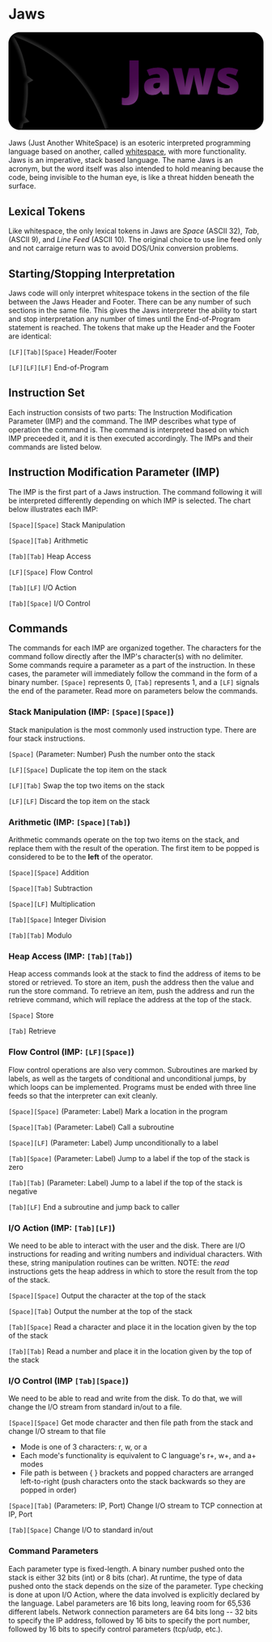 # Jaws

![Jaws Logo](../resources/jawsLogo.png)

Jaws (Just Another WhiteSpace) is an esoteric interpreted programming language based on another, called [whitespace][1], with more functionality. Jaws is an imperative, stack based language. The name Jaws is an acronym, but the word itself was also intended to hold meaning because the code, being invisible to the human eye, is like a threat hidden beneath the surface.

[1]: https://en.wikipedia.org/wiki/Whitespace_(programming_language) "wikipedia"

## Lexical Tokens

Like whitespace, the only lexical tokens in Jaws are *Space* (ASCII 32), *Tab*, (ASCII 9), and *Line Feed* (ASCII 10). The original choice to use line feed only and not carraige return was to avoid DOS/Unix conversion problems.

## Starting/Stopping Interpretation

Jaws code will only interpret whitespace tokens in the section of the file between the Jaws Header and Footer. There can be any number of such sections in the same file. This gives the Jaws interpreter the ability to start and stop interpretation any number of times until the End-of-Program statement is reached. The tokens that make up the Header and the Footer are identical:

`[LF][Tab][Space]` Header/Footer

`[LF][LF][LF]` End-of-Program

## Instruction Set

Each instruction consists of two parts: The Instruction Modification Parameter (IMP) and the command. The IMP describes what type of operation the command is. The command is interpreted based on which IMP preceeded it, and it is then executed accordingly. The IMPs and their commands are listed below.

## Instruction Modification Parameter (IMP)

The IMP is the first part of a Jaws instruction. The command following it will be interpreted differently depending on which IMP is selected. The chart below illustrates each IMP:

`[Space][Space]` Stack Manipulation

`[Space][Tab]` Arithmetic

`[Tab][Tab]` Heap Access

`[LF][Space]` Flow Control

`[Tab][LF]` I/O Action

`[Tab][Space]` I/O Control

## Commands

The commands for each IMP are organized together. The characters for the command follow directly after the IMP's character(s) with no delimiter. Some commands require a parameter as a part of the instruction. In these cases, the parameter will immediately follow the command in the form of a binary number. `[Space]` represents 0, `[Tab]` represents 1, and a `[LF]` signals the end of the parameter. Read more on parameters below the commands.

### Stack Manipulation (IMP: `[Space][Space]`)

Stack manipulation is the most commonly used instruction type. There are four stack instructions.

`[Space]` (Parameter: Number) Push the number onto the stack

`[LF][Space]` Duplicate the top item on the stack

`[LF][Tab]` Swap the top two items on the stack

`[LF][LF]` Discard the top item on the stack

### Arithmetic (IMP: `[Space][Tab]`)

Arithmetic commands operate on the top two items on the stack, and replace them with the result of the operation. The first item to be popped is considered to be to the **left** of the operator.

`[Space][Space]` Addition

`[Space][Tab]` Subtraction

`[Space][LF]` Multiplication

`[Tab][Space]` Integer Division

`[Tab][Tab]` Modulo

### Heap Access (IMP: `[Tab][Tab]`)

Heap access commands look at the stack to find the address of items to be stored or retrieved. To store an item, push the address then the value and run the store command. To retrieve an item, push the address and run the retrieve command, which will replace the address at the top of the stack.

`[Space]` Store

`[Tab]` Retrieve

### Flow Control (IMP: `[LF][Space]`)

Flow control operations are also very common. Subroutines are marked by labels, as well as the targets of conditional and unconditional jumps, by which loops can be implemented. Programs must be ended with three line feeds so that the interpreter can exit cleanly.

`[Space][Space]` (Parameter: Label) Mark a location in the program

`[Space][Tab]` (Parameter: Label) Call a subroutine

`[Space][LF]` (Parameter: Label) Jump unconditionally to a label

`[Tab][Space]` (Parameter: Label) Jump to a label if the top of the stack is zero

`[Tab][Tab]` (Parameter: Label) Jump to a label if the top of the stack is negative

`[Tab][LF]` End a subroutine and jump back to caller

### I/O Action (IMP: `[Tab][LF]`)

We need to be able to interact with the user and the disk. There are I/O instructions for reading and writing numbers and individual characters. With these, string manipulation routines can be written. NOTE: the *read* instructions gets the heap address in which to store the result from the top of the stack.

`[Space][Space]` Output the character at the top of the stack

`[Space][Tab]` Output the number at the top of the stack

`[Tab][Space]` Read a character and place it in the location given by the top of the stack

`[Tab][Tab]` Read a number and place it in the location given by the top of the stack

### I/O Control (IMP `[Tab][Space]`)

We need to be able to read and write from the disk. To do that, we will change the I/O stream from standard in/out to a file.

`[Space][Space]` Get mode character and then file path from the stack and change I/O stream to that file

- Mode is one of 3 characters: r, w, or a
- Each mode's functionality is equivalent to C language's r+, w+, and a+ modes
- File path is between { } brackets and popped characters are arranged left-to-right (push characters onto the stack backwards so they are popped in order)

`[Space][Tab]` (Parameters: IP, Port) Change I/O stream to TCP connection at IP, Port

`[Tab][Space]` Change I/O to standard in/out

### Command Parameters

Each parameter type is fixed-length. A binary number pushed onto the stack is either 32 bits (int) or 8 bits (char). At runtime, the type of data pushed onto the stack depends on the size of the parameter. Type checking is done at upon I/O Action, where the data involved is explicitly declared by the language. Label parameters are 16 bits long, leaving room for 65,536 different labels. Network connection parameters are 64 bits long -- 32 bits to specify the IP address, followed by 16 bits to specify the port number, followed by 16 bits to specify control parameters (tcp/udp, etc.).
